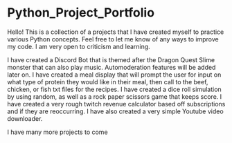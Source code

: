 # Python_Project_Portfolio
Hello!
This is a collection of a projects that I have created myself to practice various Python concepts.
Feel free to let me know of any ways to improve my code. I am very open to criticism and learning. 

I have created a Discord Bot that is themed after the Dragon Quest Slime monster that can also play music. Automoderation features will be added later on.
I have created a meal display that will prompt the user for input on what type of protein they would like in their meal, then call to the beef, chicken, or fish txt files for the recipes.
I have created a dice roll simulation by using random, as well as a rock paper scissors game that keeps score.
I have created a very rough twitch revenue calculator based off subscriptions and if they are reoccurring.
I have also created a very simple Youtube video downloader.

I have many more projects to come
